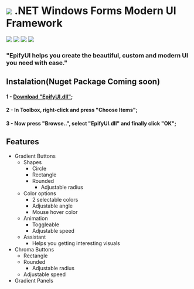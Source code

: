 ![](https://i.imgur.com/404w4d9.png)
.NET Windows Forms Modern UI Framework
=============
![](https://img.shields.io/badge/Pre-Release-v1.0.0-blueviolet)
![](https://img.shields.io/badge/Modern-UI-blueviolet)
![](https://img.shields.io/github/issues/t4zzlerdeveloper/EpifyUI?color=blueviolet)
![](https://img.shields.io/github/license/t4zzlerdeveloper/EpifyUI?color=blueviolet)


### "EpifyUI helps you create the beautiful, custom and modern UI you need with ease."

## Instalation(Nuget Package Coming soon)
#### 1 - [Download "EpifyUI.dll"](https://github.com/t4zzlerdeveloper/EpifyUI/releases/download/pr-v1.0.0.0/EpifyUI-pre-release-v1.0.0.0.dll "Download EpifyUI.dll");
#### 2 - In Toolbox, right-click and press "Choose Items";
#### 3 - Now press "Browse..", select "EpifyUI.dll" and finally click "OK";

## Features
- Gradient Buttons
    + Shapes
      + Circle
      + Rectangle
      + Rounded
        + Adjustable radius
    + Color options
      + 2 selectable colors
      + Adjustable angle
      + Mouse hover color
    + Animation
      + Toggleable
      + Adjustable speed
    + Assistant
      + Helps you getting interesting visuals
- Chroma Buttons
    + Rectangle
    + Rounded
      + Adjustable radius
    + Adjustable speed
- Gradient Panels
